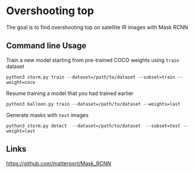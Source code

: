 # Overshooting top
The goal is to find overshooting top on satellite IR images with Mask RCNN

## Command line Usage
Train a new model starting from pre-trained COCO weights using `train` dataset 
```
python3 storm.py train --dataset=/path/to/dataset --subset=train --weight=coco
```

Resume training a model that you had trained earlier
```
python3 balloon.py train --dataset=/path/to/dataset --weights=last
```

Generate masks with `test` images
```
python3 storm.py detect  --dataset=/path/to/dataset  --subset=test --weight=last
```

## Links
https://github.com/matterport/Mask_RCNN
